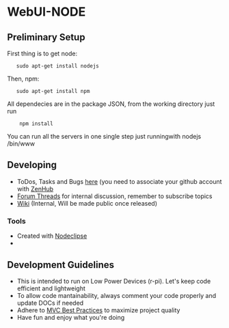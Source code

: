 

# WebUI-NODE



## Preliminary Setup

First thing is to get node:

       sudo apt-get install nodejs
 
 Then, npm:
 
       sudo apt-get install npm

All dependecies are in the package JSON, from the working directory just run

        npm install

You can run all the servers in one single step just runningwith nodejs
        /bin/www 

## Developing

* ToDos, Tasks and Bugs [here](https://github.com/volumio/WebUI-NODE#boards) (you need to associate your github account with [ZenHub](https://www.zenhub.io/) 
* [Forum Threads](http://volumio.org/forum/discussion-t2098-10.html) for internal discussion, remember to subscribe topics 
* [Wiki](http://volumio.org/forum/discussion-t2098-10.html) (Internal, Will be made public once released)


### Tools

* Created with [Nodeclipse](https://github.com/Nodeclipse/nodeclipse-1)
* 

## Development Guidelines

* This is intended to run on Low Power Devices (r-pi). Let's keep code efficient and lightweight
* To allow code mantainability, always comment your code properly and update DOCs if needed 
* Adhere to [MVC Best Practices](http://www.yiiframework.com/doc/guide/1.1/en/basics.best-practices) to maximize project quality
* Have fun and enjoy what you're doing

